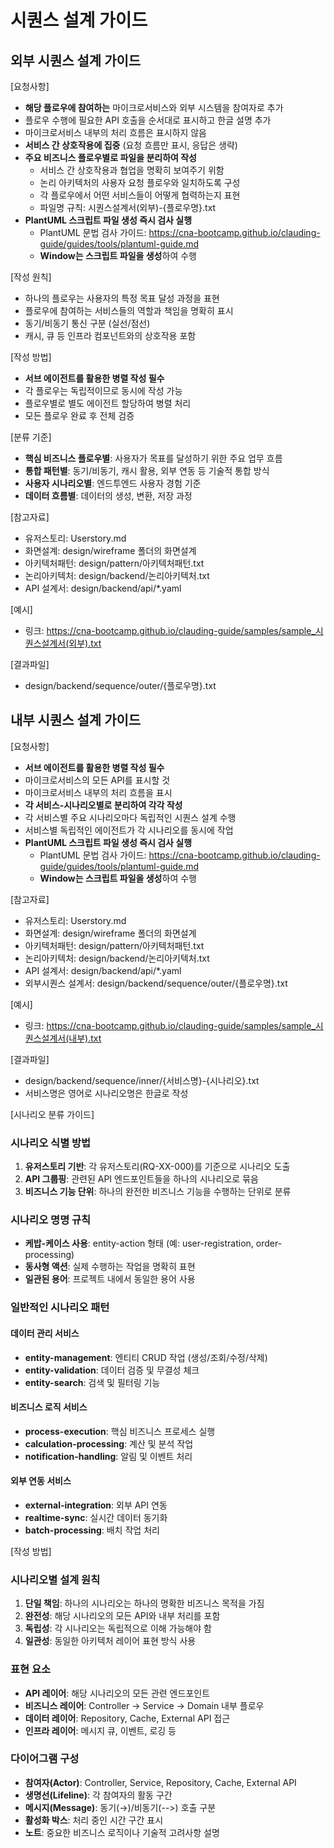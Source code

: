 # 시퀀스 설계 가이드

## 외부 시퀀스 설계 가이드 

[요청사항]
- **해당 플로우에 참여하는** 마이크로서비스와 외부 시스템을 참여자로 추가
- 플로우 수행에 필요한 API 호출을 순서대로 표시하고 한글 설명 추가
- 마이크로서비스 내부의 처리 흐름은 표시하지 않음
- **서비스 간 상호작용에 집중** (요청 흐름만 표시, 응답은 생략)
- **주요 비즈니스 플로우별로 파일을 분리하여 작성**
  - 서비스 간 상호작용과 협업을 명확히 보여주기 위함
  - 논리 아키텍처의 사용자 요청 플로우와 일치하도록 구성
  - 각 플로우에서 어떤 서비스들이 어떻게 협력하는지 표현
  - 파일명 규칙: 시퀀스설계서(외부)-{플로우명}.txt
- **PlantUML 스크립트 파일 생성 즉시 검사 실행**
  - PlantUML 문법 검사  가이드:  https://cna-bootcamp.github.io/clauding-guide/guides/tools/plantuml-guide.md
  - **Window는 스크립트 파일을 생성**하여 수행 

[작성 원칙]
- 하나의 플로우는 사용자의 특정 목표 달성 과정을 표현
- 플로우에 참여하는 서비스들의 역할과 책임을 명확히 표시
- 동기/비동기 통신 구분 (실선/점선)
- 캐시, 큐 등 인프라 컴포넌트와의 상호작용 포함

[작성 방법]
- **서브 에이전트를 활용한 병렬 작성 필수**
- 각 플로우는 독립적이므로 동시에 작성 가능
- 플로우별로 별도 에이전트 할당하여 병렬 처리
- 모든 플로우 완료 후 전체 검증

[분류 기준]
- **핵심 비즈니스 플로우별**: 사용자가 목표를 달성하기 위한 주요 업무 흐름
- **통합 패턴별**: 동기/비동기, 캐시 활용, 외부 연동 등 기술적 통합 방식
- **사용자 시나리오별**: 엔드투엔드 사용자 경험 기준
- **데이터 흐름별**: 데이터의 생성, 변환, 저장 과정

[참고자료]
- 유저스토리: Userstory.md
- 화면설계: design/wireframe 폴더의 화면설계 
- 아키텍처패턴: design/pattern/아키텍처패턴.txt
- 논리아키텍처: design/backend/논리아키텍처.txt
- API 설계서: design/backend/api/*.yaml

[예시]
- 링크: https://cna-bootcamp.github.io/clauding-guide/samples/sample_시퀀스설계서(외부).txt

[결과파일]
- design/backend/sequence/outer/{플로우명}.txt

## 내부 시퀀스 설계 가이드 

[요청사항]
- **서브 에이전트를 활용한 병렬 작성 필수**
- 마이크로서비스의 모든 API를 표시할 것 
- 마이크로서비스 내부의 처리 흐름을 표시 
- **각 서비스-시나리오별로 분리하여 각각 작성**
- 각 서비스별 주요 시나리오마다 독립적인 시퀀스 설계 수행
- 서비스별 독립적인 에이전트가 각 시나리오를 동시에 작업
- **PlantUML 스크립트 파일 생성 즉시 검사 실행**
  - PlantUML 문법 검사  가이드:  https://cna-bootcamp.github.io/clauding-guide/guides/tools/plantuml-guide.md
  - **Window는 스크립트 파일을 생성**하여 수행 

[참고자료]
- 유저스토리: Userstory.md
- 화면설계: design/wireframe 폴더의 화면설계 
- 아키텍처패턴: design/pattern/아키텍처패턴.txt
- 논리아키텍처: design/backend/논리아키텍처.txt
- API 설계서: design/backend/api/*.yaml
- 외부시퀀스 설계서: design/backend/sequence/outer/{플로우명}.txt

[예시]
- 링크: https://cna-bootcamp.github.io/clauding-guide/samples/sample_시퀀스설계서(내부).txt

[결과파일]
- design/backend/sequence/inner/{서비스명}-{시나리오}.txt
- 서비스명은 영어로 시나리오명은 한글로 작성  

[시나리오 분류 가이드]

### 시나리오 식별 방법
1. **유저스토리 기반**: 각 유저스토리(RQ-XX-000)를 기준으로 시나리오 도출
2. **API 그룹핑**: 관련된 API 엔드포인트들을 하나의 시나리오로 묶음
3. **비즈니스 기능 단위**: 하나의 완전한 비즈니스 기능을 수행하는 단위로 분류

### 시나리오 명명 규칙
- **케밥-케이스 사용**: entity-action 형태 (예: user-registration, order-processing)
- **동사형 액션**: 실제 수행하는 작업을 명확히 표현
- **일관된 용어**: 프로젝트 내에서 동일한 용어 사용

### 일반적인 시나리오 패턴

#### 데이터 관리 서비스
- **entity-management**: 엔티티 CRUD 작업 (생성/조회/수정/삭제)
- **entity-validation**: 데이터 검증 및 무결성 체크
- **entity-search**: 검색 및 필터링 기능

#### 비즈니스 로직 서비스
- **process-execution**: 핵심 비즈니스 프로세스 실행
- **calculation-processing**: 계산 및 분석 작업
- **notification-handling**: 알림 및 이벤트 처리

#### 외부 연동 서비스
- **external-integration**: 외부 API 연동
- **realtime-sync**: 실시간 데이터 동기화
- **batch-processing**: 배치 작업 처리

[작성 방법]

### 시나리오별 설계 원칙
1. **단일 책임**: 하나의 시나리오는 하나의 명확한 비즈니스 목적을 가짐
2. **완전성**: 해당 시나리오의 모든 API와 내부 처리를 포함
3. **독립성**: 각 시나리오는 독립적으로 이해 가능해야 함
4. **일관성**: 동일한 아키텍처 레이어 표현 방식 사용

### 표현 요소
- **API 레이어**: 해당 시나리오의 모든 관련 엔드포인트
- **비즈니스 레이어**: Controller → Service → Domain 내부 플로우
- **데이터 레이어**: Repository, Cache, External API 접근
- **인프라 레이어**: 메시지 큐, 이벤트, 로깅 등

### 다이어그램 구성
- **참여자(Actor)**: Controller, Service, Repository, Cache, External API
- **생명선(Lifeline)**: 각 참여자의 활동 구간
- **메시지(Message)**: 동기(→)/비동기(-->) 호출 구분
- **활성화 박스**: 처리 중인 시간 구간 표시
- **노트**: 중요한 비즈니스 로직이나 기술적 고려사항 설명